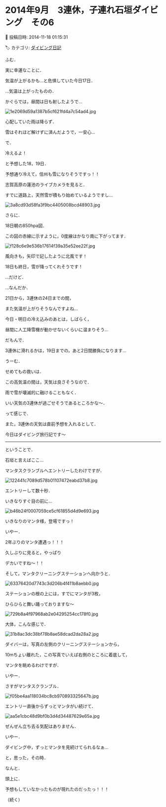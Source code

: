 # 2014年9月　3連休，子連れ石垣ダイビング　その6

📅 投稿日時: 2014-11-18 01:15:31

🏷️ カテゴリ: [ダイビング日記](ce3a7a8d424d112fce83ee85c81a0e344.md)

ふむ．


実に幸運なことに．


気温が上がるかも…と危惧していた今日17日．


…気温は上がったものの．


かぐらでは，昼間は日も射したようで…




![1e2069d59a1387b5cf621fd4a7c54ad4.jpg](images/1e2069d59a1387b5cf621fd4a7c54ad4.jpg)




心配していた雨は降らず．


雪はそれほど解けずに済んだようで，一安心…





で．


冷えるよ！


と予想した18，19日．


予想通り冷えて，信州も雪になりそうですっ！！





志賀高原の蓮池のライブカメラを見ると．


すでに道路上，天然雪が積もり始めているようですし…




![3a8cd93d58fa3f9bc4405008bcd48903.jpg](images/3a8cd93d58fa3f9bc4405008bcd48903.jpg)




さらに．


18日朝の850hpa図．


この図の赤線に示すように，0度線はかなり南に下がってます．




![f128c6e9e536b17614f39a35e52ee22f.jpg](images/f128c6e9e536b17614f39a35e52ee22f.jpg)




風向きも，矢印で記したように北風です！


18日も終日，雪が降ってくれそうです！





…だけど．


…なんだか．


21日から，3連休の24日までの間，


また気温が上がりそうなんですよね…


今日・明日の冷え込みのあとは，しばらく，


昼間に人工降雪機が動かせないくらいに温まりそう…


だもんで．


3連休に滑れるかは，19日までの，あと2日間勝負になります…





うーむ．


せめてもの救いは．


この高気温の間は，天気は良さそうなので．


雨で雪が壊滅的に融けることもなく．


いい天気の3連休が過ごせそうであるところかな～．





って感じで．


また，3連休の天気は直前予想を入れるとして．





今日はダイビング旅行記です～


----





ということで．


石垣と言えばここ…


マンタスクランブルへエントリーしたわけですが．




![122441c7089d578b01107472eabd37b8.jpg](images/122441c7089d578b01107472eabd37b8.jpg)




エントリーして数十秒．


いきなりすぐ目の前に…




![b46b24f0007059ce5cf61855d4d9e693.jpg](images/b46b24f0007059ce5cf61855d4d9e693.jpg)




いきなりのマンタ様，登場ですっ！


いやー．


2年ぶりのマンタ遭遇っ！！！


久しぶりに見ると，やっぱり


デカいですね～！！





そして，マンタクリーニングステーションへ向かうと．




![63376420d7743c3d206b4f411b8aebb0.jpg](images/63376420d7743c3d206b4f411b8aebb0.jpg)




ステーションの根の上には，すでにマンタが3枚，


ひらひらと舞い踊っておりますな～




![729b8a4f97968ab2e04295254cc178f0.jpg](images/729b8a4f97968ab2e04295254cc178f0.jpg)




大体，こんな感じで．




![31b8ac3dc38bf78b8ae58dcad2da28a2.jpg](images/31b8ac3dc38bf78b8ae58dcad2da28a2.jpg)




ダイバーは，写真の左側のクリーニングステーションから，


10mちょい離れた，この写真でいえば右側のところに着底して，


マンタを眺めるわけですが．





いやー．


さすがマンタスクランブル．




![f05be4aa118034bc8cb970893325647b.jpg](images/f05be4aa118034bc8cb970893325647b.jpg)




エントリー直後からずっとマンタがい続けて．




![aa5e1cbc48d9bf0b3d4d34487629e65a.jpg](images/aa5e1cbc48d9bf0b3d4d34487629e65a.jpg)




ぜんぜん立ち去る気配はありません．





いやー．


ダイビング中，ずっとマンタを見続けてられるなぁ…





と，思った，その時．


なんと．


頭上に．


予想もしていなかったものが現れたのだったっ！！！


（続く）
